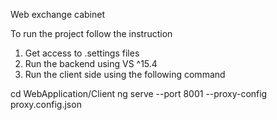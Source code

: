 Web exchange cabinet


To run the project follow the instruction

1. Get access to .settings files
2. Run the backend using VS ^15.4
3. Run the client side using the following command

cd WebApplication/Client
ng serve --port 8001 --proxy-config proxy.config.json




